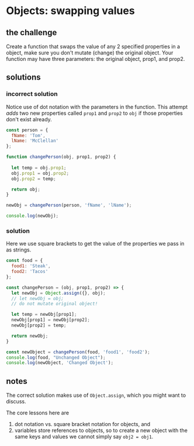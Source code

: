 # Objects: swapping values

## the challenge

Create a function that swaps the value of any 2 specified properties in a object, make sure you don't mutate (change) the original object. 
Your function may have three parameters: the original object, prop1, and prop2.


## solutions

### incorrect solution

Notice use of dot notation with the parameters in the function. This attempt *adds* two new properties called `prop1` and `prop2` to `obj` if those properties don't exist already.

```js
const person = {
  fName: 'Tom',
  lName: 'McClellan'
};

function changePerson(obj, prop1, prop2) {
  
  let temp = obj.prop1;
  obj.prop1 = obj.prop2;
  obj.prop2 = temp;

  return obj;
}

newObj = changePerson(person, 'fName', 'lName');

console.log(newObj);
```

### solution

Here we use square brackets to get the value of the properties we pass in as strings.

```js
const food = {
  food1: 'Steak',
  food2: 'Tacos'
};

const changePerson = (obj, prop1, prop2) => {
  let newObj = Object.assign({}, obj);
  // let newObj = obj;
  // do not mutate original object!

  let temp = newObj[prop1];
  newObj[prop1] = newObj[prop2];
  newObj[prop2] = temp;

  return newObj;
}

const newObject = changePerson(food, 'food1', 'food2');
console.log(food, "Unchanged Object");
console.log(newObject, 'Changed Object');
```


## notes

The correct solution makes use of `Object.assign`, which you might want to discuss.

The core lessons here are
1. dot notation vs. square bracket notation for objects, and
2. variables store references to objects, so to create a new object with the same keys and values we cannot simply say `obj2 = obj1`.